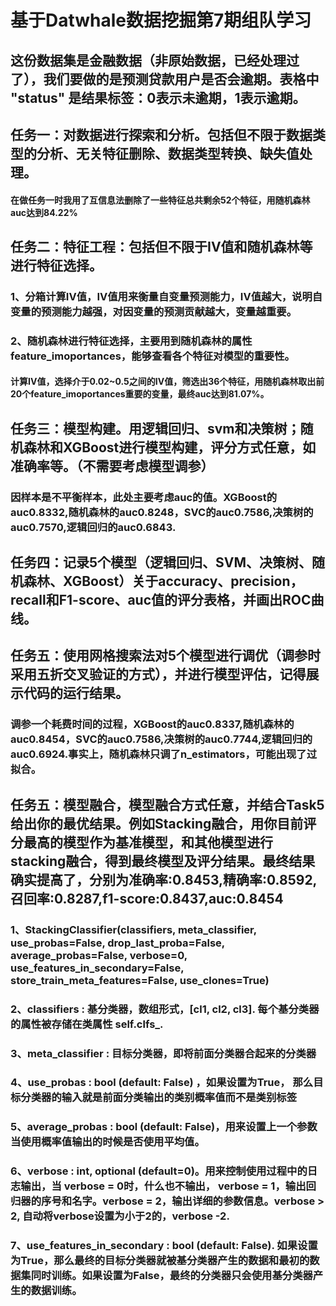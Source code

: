 # 基于Datwhale数据挖掘第7期组队学习
## 这份数据集是金融数据（非原始数据，已经处理过了），我们要做的是预测贷款用户是否会逾期。表格中 "status" 是结果标签：0表示未逾期，1表示逾期。
## 任务一：对数据进行探索和分析。包括但不限于数据类型的分析、无关特征删除、数据类型转换、缺失值处理。
#### 在做任务一时我用了互信息法删除了一些特征总共剩余52个特征，用随机森林auc达到84.22%
## 任务二：特征工程：包括但不限于IV值和随机森林等进行特征选择。
### 1、分箱计算IV值，IV值用来衡量自变量预测能力，IV值越大，说明自变量的预测能力越强，对因变量的预测贡献越大，变量越重要。
### 2、随机森林进行特征选择，主要用到随机森林的属性feature_imoportances，能够查看各个特征对模型的重要性。
#### 计算IV值，选择介于0.02~0.5之间的IV值，筛选出36个特征，用随机森林取出前20个feature_imoportances重要的变量，最终auc达到81.07%。
## 任务三：模型构建。用逻辑回归、svm和决策树；随机森林和XGBoost进行模型构建，评分方式任意，如准确率等。（不需要考虑模型调参）
### 因样本是不平衡样本，此处主要考虑auc的值。XGBoost的auc0.8332,随机森林的auc0.8248，SVC的auc0.7586,决策树的auc0.7570,逻辑回归的auc0.6843.
## 任务四：记录5个模型（逻辑回归、SVM、决策树、随机森林、XGBoost）关于accuracy、precision，recall和F1-score、auc值的评分表格，并画出ROC曲线。
## 任务五：使用网格搜索法对5个模型进行调优（调参时采用五折交叉验证的方式），并进行模型评估，记得展示代码的运行结果。
### 调参一个耗费时间的过程，XGBoost的auc0.8337,随机森林的auc0.8454，SVC的auc0.7586,决策树的auc0.7744,逻辑回归的auc0.6924.事实上，随机森林只调了n_estimators，可能出现了过拟合。
## 任务五：模型融合，模型融合方式任意，并结合Task5给出你的最优结果。例如Stacking融合，用你目前评分最高的模型作为基准模型，和其他模型进行stacking融合，得到最终模型及评分结果。最终结果确实提高了，分别为准确率:0.8453,精确率:0.8592,召回率:0.8287,f1-score:0.8437,auc:0.8454

 ### 1、StackingClassifier(classifiers, meta_classifier, use_probas=False, drop_last_proba=False, average_probas=False, verbose=0, use_features_in_secondary=False, store_train_meta_features=False, use_clones=True)
 ### 2、classifiers : 基分类器，数组形式，[cl1, cl2, cl3]. 每个基分类器的属性被存储在类属性 self.clfs_.
### 3、meta_classifier : 目标分类器，即将前面分类器合起来的分类器
### 4、use_probas : bool (default: False) ，如果设置为True， 那么目标分类器的输入就是前面分类输出的类别概率值而不是类别标签
### 5、average_probas : bool (default: False)，用来设置上一个参数当使用概率值输出的时候是否使用平均值。
### 6、verbose : int, optional (default=0)。用来控制使用过程中的日志输出，当 verbose = 0时，什么也不输出， verbose = 1，输出回归器的序号和名字。verbose = 2，输出详细的参数信息。verbose > 2, 自动将verbose设置为小于2的，verbose -2.
### 7、use_features_in_secondary : bool (default: False). 如果设置为True，那么最终的目标分类器就被基分类器产生的数据和最初的数据集同时训练。如果设置为False，最终的分类器只会使用基分类器产生的数据训练。
